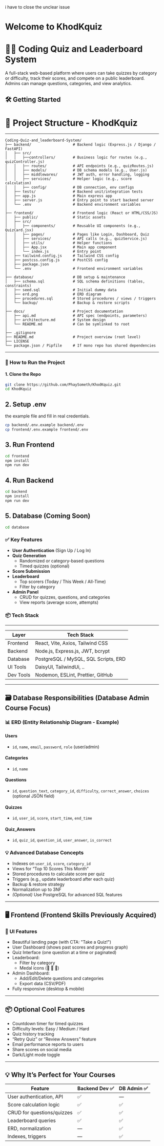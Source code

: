 i have to close the unclear issue
# Welcome to KhodKquiz
# 🧑‍💻 Coding Quiz and Leaderboard System

A full-stack web-based platform where users can take quizzes by category or difficulty, track their scores, and compete on a public leaderboard. Admins can manage questions, categories, and view analytics.

## 🛠️ Getting Started

# 📁 Project Structure - KhodKquiz

---
```plaintext
Coding-Quiz-and_leaderboard-System/
├── backend/                   # Backend logic (Express.js / Django / FastAPI)
│   ├── src/
│   │   ├──controllers/        # Business logic for routes (e.g., quizController.js)
│   │   ├── routes/            # API endpoints (e.g., quizRoutes.js)
│   │   ├── models/            # DB schema models (e.g., User.js)
│   │   ├── middlewares/       # JWT auth, error handling, logging
│   │   ├── services/          # Helper logic (e.g., score calculation)
│   │   ├── config/            # DB connection, env configs
│   ├── tests/                 # Backend unit/integration tests
│   ├── app.js                 # Main express app
│   ├── server.js              # Entry point to start backend server
│   └── .env                   # Backend environment variables
│
├── frontend/                  # Frontend logic (React or HTML/CSS/JS)
│   ├── public/                # Static assets
│   ├── src/
│   │   ├── components/        # Reusable UI components (e.g., QuizCard.jsx)
│   │   ├── pages/             # Pages like Login, Dashboard, Quiz
│   │   ├── services/          # API calls (e.g., quizService.js)
│   │   ├── utils/             # Helper functions
│   │   ├── App.jsx            # Main app component
│   │   └── index.js           # Entry point
│   ├── tailwind.config.js     # Tailwind CSS config
│   ├── postcss.config.js      # PostCSS config
│   ├── package.json
│   └── .env                   # Frontend environment variables
│
├── database/                  # DB setup & maintenance
│   ├── schema.sql             # SQL schema definitions (tables, constraints)
│   ├── seed.sql               # Initial dummy data
│   ├── erd.png                # ERD diagram
│   ├── procedures.sql         # Stored procedures / views / triggers
│   └── backup/                # Backup & restore scripts
│
├── docs/                      # Project documentation
│   ├── api.md                 # API spec (endpoints, parameters)
│   ├── architecture.md        # System design
│   └── README.md              # Can be symlinked to root
│
├── .gitignore
├── README.md                  # Project overview (root level)
├── LICENSE
└── package.json / Pipfile     # If mono repo has shared dependencies
```
---

### 🚀 How to Run the Project

#### 1. Clone the Repo

```bash
git clone https://github.com/PhaySometh/KhodKquiz.git
cd KhodKquiz
```
## 2. Setup .env

the example file and fill in real credentials.

```bash
cp backend/.env.example backend/.env
cp frontend/.env.example frontend/.env
```
## 3. Run Frontend

```bash
cd frontend
npm install
npm run dev
```

## 4. Run Backend
```bash 
cd backend
npm install
npm run dev
```

## 5. Database (Coming Soon)
```bash
cd database
```

### ✅ Key Features

-   **User Authentication** (Sign Up / Log In)
-   **Quiz Generation**
    -   Randomized or category-based questions
    -   Timed quizzes (optional)
-   **Score Submission**
-   **Leaderboard**
    -   Top scorers (Today / This Week / All-Time)
    -   Filter by category
-   **Admin Panel**
    -   CRUD for quizzes, questions, and categories
    -   View reports (average score, attempts)

### 📦 Tech Stack
--- 

| Layer     | Tech Stack                                  |
| --------- | ------------------------------------------- |
| Frontend  | React, Vite, Axios, Tailwind CSS            |
| Backend   | Node.js, Express.js, JWT, bcrypt            |
| Database  | PostgreSQL / MySQL, SQL Scripts, ERD        |
| UI Tools  | DaisyUI, TailwindUi,  ..                    |
| Dev Tools | Nodemon, ESLint, Prettier, GitHub           |

---

## 🗃️ Database Responsibilities (Database Admin Course Focus)

### 📊 ERD (Entity Relationship Diagram - Example)

#### Users

-   `id`, `name`, `email`, `password`, `role` (user/admin)

#### Categories

-   `id`, `name`

#### Questions

-   `id`, `question_text`, `category_id`, `difficulty`, `correct_answer`, `choices` (optional JSON field)

#### Quizzes

-   `id`, `user_id`, `score`, `start_time`, `end_time`

#### Quiz_Answers

-   `id`, `quiz_id`, `question_id`, `user_answer`, `is_correct`

### 💡 Advanced Database Concepts

-   Indexes on `user_id`, `score`, `category_id`
-   Views for “Top 10 Scores This Month”
-   Stored procedures to calculate score per quiz
-   Triggers (e.g., update leaderboard after each quiz)
-   Backup & restore strategy
-   Normalization up to 3NF
-   _(Optional)_ Use PostgreSQL for advanced SQL features

---

## 🖥 Frontend (Frontend Skills Previously Acquired)

### 🎨 UI Features

-   Beautiful landing page (with CTA: "Take a Quiz!")
-   User Dashboard (shows past scores and progress graph)
-   Quiz Interface (one question at a time or paginated)
-   Leaderboard:
    -   Filter by category
    -   Medal icons (🥇 🥈 🥉)
-   Admin Dashboard:
    -   Add/Edit/Delete questions and categories
    -   Export data (CSV/PDF)
-   Fully responsive (desktop & mobile)

---

## 📦 Optional Cool Features

-   Countdown timer for timed quizzes
-   Difficulty levels: Easy / Medium / Hard
-   Quiz history tracking
-   “Retry Quiz” or “Review Answers” feature
-   Email performance reports to users
-   Share scores on social media
-   Dark/Light mode toggle

---

## 💡 Why It’s Perfect for Your Courses

| Feature                    | Backend Dev ✅ | DB Admin ✅ |
| -------------------------- | -------------- | ----------- |
| User authentication, API   | ✅             | —           |
| Score calculation logic    | ✅             | ✅          |
| CRUD for questions/quizzes | ✅             | ✅          |
| Leaderboard queries        | ✅             | ✅          |
| ERD, normalization         | —              | ✅          |
| Indexes, triggers          | —              | ✅          |

